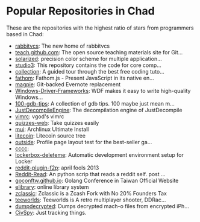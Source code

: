 # Popular Repositories in Chad

These are the repositories with the highest ratio of stars from programmers based in Chad:

- [rabbitvcs](https://github.com/rabbitvcs/rabbitvcs): The new home of rabbitvcs
- [teach.github.com](https://github.com/github-archive/teach.github.com): The open source teaching materials site for Git...
- [solarized](https://github.com/brantb/solarized): precision color scheme for multiple application...
- [studio3](https://github.com/aptana/studio3): This repository contains the code for core comp...
- [collection](https://github.com/bento-io/collection): A guided tour through the best free coding tuto...
- [fathom](https://github.com/markdalgleish/fathom): Fathom.js - Present JavaScript in its native en...
- [magpie](https://github.com/charlesthomas/magpie): Git-backed Evernote replacement
- [Windows-Driver-Frameworks](https://github.com/Microsoft/Windows-Driver-Frameworks): WDF makes it easy to write high-quality Windows...
- [100-gdb-tips](https://github.com/hellogcc/100-gdb-tips): A collection of gdb tips. 100 maybe just mean m...
- [JustDecompileEngine](https://github.com/telerik/JustDecompileEngine): The decompilation engine of JustDecompile
- [vimrc](https://github.com/vgod/vimrc): vgod's vimrc
- [quizzes-web](https://github.com/asm-products/quizzes-web): Take quizzes easily
- [mui](https://github.com/prodigeni/mui): Archlinux Ultimate Install
- [litecoin](https://github.com/prodigeni/litecoin): Litecoin source tree
- [outside](https://github.com/MatheusAvellar/outside): Profile page layout test for the best-seller ga...
- [cccc](https://github.com/bbannier/cccc): 
- [lockerbox-deleteme](https://github.com/prodigeni/lockerbox-deleteme): Automatic development environment setup for Locker
- [reddit-plugin-f2p](https://github.com/prodigeni/reddit-plugin-f2p): april fools 2013
- [Reddit-Read](https://github.com/ioangogo/Reddit-Read): An python scrip that reads a reddit self. post ...
- [goconftw.github.io](https://github.com/golangtw/goconftw.github.io): Golang Conference in Taiwan Official Website
- [elibrary](https://github.com/drewbdennis/elibrary): online library system
- [zclassic](https://github.com/MercerWeiss/zclassic): Zclassic is a Zcash Fork with No 20% Founders Tax
- [teeworlds](https://github.com/GreYFoX/teeworlds): Teeworlds is A retro multiplayer shooter, DDRac...
- [dumpdecrypted](https://github.com/supermancahcah/dumpdecrypted): Dumps decrypted mach-o files from encrypted iPh...
- [CivSpy](https://github.com/DevotedMC/CivSpy): Just tracking things.
